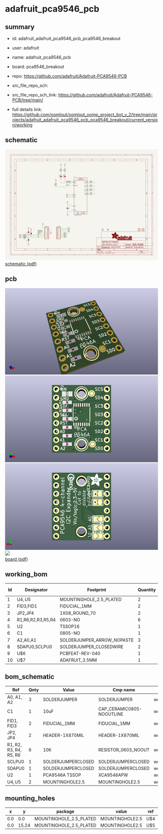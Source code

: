 # adafruit_pca9546_pcb
 
## summary 
* id: adafruit_adafruit_pca9546_pcb_pca9546_breakout
* user: adafruit
* name: adafruit_pca9546_pcb
* board: pca9546_breakout
* repo: https://github.com/adafruit/Adafruit-PCA9546-PCB



* src_file_repo_sch: 
* src_file_repo_sch_link: https://github.com/adafruit/Adafruit-PCA9546-PCB/tree/main/
* full details link: https://github.com/oomlout/oomlout_oomp_project_bot_v_2/tree/main/projects/adafruit_adafruit_pca9546_pcb_pca9546_breakout/current_version/working  

## schematic  
![](working_schematic_600.png)  
[schematic (pdf)](working_schematic.pdf) 






















## pcb  
![](working_3d_600.png) 
![](working_3d_front_600.png)  
![](working_3d_back_600.png)  
![](working_600.png)  
[board (pdf)](working.pdf)  

## working_bom
| Id | Designator | Footprint | Quantity | Designation | Supplier and ref |  | None | 
| --- | --- | --- | --- | --- | --- | --- | --- | 
| 1 | U$4,U$5 | MOUNTINGHOLE_2.5_PLATED | 2 | MOUNTINGHOLE2.5 |  |  | [''] | 
| 2 | FID3,FID1 | FIDUCIAL_1MM | 2 | FIDUCIAL_1MM |  |  | [''] | 
| 3 | JP2,JP4 | 1X08_ROUND_70 | 2 |  |  |  | [''] | 
| 4 | R1,R6,R2,R3,R5,R4 | 0603-NO | 6 | 10K |  |  | [''] | 
| 5 | U2 | TSSOP16 | 1 | PCA9546A TSSOP |  |  | [''] | 
| 6 | C1 | 0805-NO | 1 | 10uF |  |  | [''] | 
| 7 | A2,A0,A1 | SOLDERJUMPER_ARROW_NOPASTE | 3 |  |  |  | [''] | 
| 8 | SDAPU0,SCLPU0 | SOLDERJUMPER_CLOSEDWIRE | 2 |  |  |  | [''] | 
| 9 | U$6 | PCBFEAT-REV-040 | 1 |  |  |  | [''] | 
| 10 | U$7 | ADAFRUIT_3.5MM | 1 |  |  |  | [''] | 


## bom_schematic
| Ref | Qnty | Value | Cmp name | Footprint | Description | Vendor | DNP | 
| --- | --- | --- | --- | --- | --- | --- | --- | 
| A0, A1, A2 | 3 | SOLDERJUMPER | SOLDERJUMPER | working:SOLDERJUMPER_ARROW_NOPASTE |  |  |  | 
| C1 | 1 | 10uF | CAP_CERAMIC0805-NOOUTLINE | working:0805-NO |  |  |  | 
| FID1, FID3 | 2 | FIDUCIAL_1MM | FIDUCIAL_1MM | working:FIDUCIAL_1MM |  |  |  | 
| JP2, JP4 | 2 | HEADER-1X870MIL | HEADER-1X870MIL | working:1X08_ROUND_70 |  |  |  | 
| R1, R2, R3, R4, R5, R6 | 6 | 10K | RESISTOR_0603_NOOUT | working:0603-NO |  |  |  | 
| SCLPU0 | 1 | SOLDERJUMPERCLOSED | SOLDERJUMPERCLOSED | working:SOLDERJUMPER_CLOSEDWIRE |  |  |  | 
| SDAPU0 | 1 | SOLDERJUMPERCLOSED | SOLDERJUMPERCLOSED | working:SOLDERJUMPER_CLOSEDWIRE |  |  |  | 
| U2 | 1 | PCA9546A TSSOP | XCA9546APW | working:TSSOP16 |  |  |  | 
| U$4, U$5 | 2 | MOUNTINGHOLE2.5 | MOUNTINGHOLE2.5 | working:MOUNTINGHOLE_2.5_PLATED |  |  |  | 


## mounting_holes
| x | y | package | value | ref | size | 
| --- | --- | --- | --- | --- | --- | 
| 0.0 | 0.0 | MOUNTINGHOLE_2.5_PLATED | MOUNTINGHOLE2.5 | U$4 | m3 | 
| 0.0 | 15.24 | MOUNTINGHOLE_2.5_PLATED | MOUNTINGHOLE2.5 | U$5 | m3 | 


